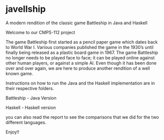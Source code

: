 # javellship
A modern rendition of the classic game Battleship in Java and Haskell

Welcome to our CMPS-112 project

The game Battleship first started as a pencil paper game which dates back to World War I. Various companies published the game in the 1930’s until finally being released as a plastic board game in 1967. The game Battleship no longer needs to be played face to face; it can be played online against other human players, or against a simple AI. Even though it has been done over and over again, we are here to produce another rendition of a well known game.

Instructions on how to run the Java and the Haskell implementation are in their respective folders.

Battleship - Java Version


Haskell    - Haskell version

you can also read the report to see the comparisons that we did for the two different languages.

Enjoy!!
